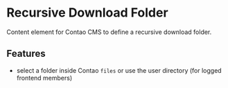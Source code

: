 # Recursive Download Folder

Content element for Contao CMS to define a recursive download folder.

## Features

- select a folder inside Contao `files` or use the user directory (for logged frontend members)
